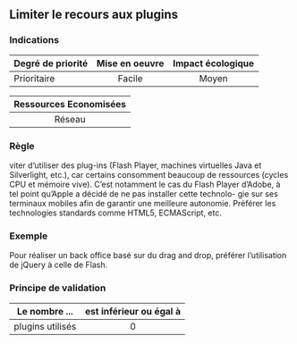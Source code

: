 ## Limiter le recours aux plugins
### Indications
| Degré de priorité |      Mise en oeuvre       |  Impact écologique    | 
|-------------------|:-------------------------:|:---------------------:|
| Prioritaire       |  Facile                   |      Moyen            | 


|Ressources Economisées                                      |
|:----------------------------------------------------------:|
|  Réseau  |

### Règle
viter d’utiliser des plug-ins (Flash Player, machines virtuelles Java et Silverlight, etc.), car certains consomment beaucoup de ressources (cycles CPU et mémoire vive). C’est notamment le cas du Flash Player d’Adobe, à tel point qu’Apple a décidé de ne pas installer cette technolo- gie sur ses terminaux mobiles afin de garantir une meilleure autonomie.
Préférer les technologies standards comme HTML5, ECMAScript, etc.


### Exemple
Pour réaliser un back office basé sur du drag and drop, préférer l’utilisation de jQuery à celle de Flash.

### Principe de validation

| Le nombre ...     | est inférieur ou égal à   |  
|-------------------|:-------------------------:|
|  plugins utilisés | 0  |
